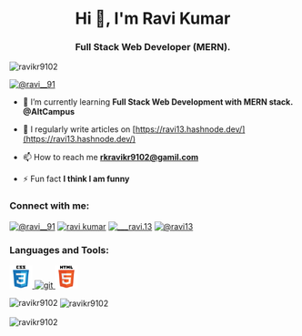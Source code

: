 <h1 align="center">Hi 👋, I'm Ravi Kumar</h1>
<h3 align="center">Full Stack Web Developer (MERN).</h3>

<p align="left"> <img src="https://komarev.com/ghpvc/?username=ravikr9102&label=Profile%20views&color=0e75b6&style=flat" alt="ravikr9102" /> </p>

<p align="left"> <a href="https://twitter.com/@ravi__91" target="blank"><img src="https://img.shields.io/twitter/follow/@ravi__91?logo=twitter&style=for-the-badge" alt="@ravi__91" /></a> </p>

- 🌱 I’m currently learning **Full Stack Web Development with MERN stack. @AltCampus**

- 📝 I regularly write articles on [https://ravi13.hashnode.dev/](https://ravi13.hashnode.dev/)

- 📫 How to reach me **rkravikr9102@gamil.com**

- ⚡ Fun fact **I think I am funny**

<h3 align="left">Connect with me:</h3>
<p align="left">
<a href="https://twitter.com/@ravi__91" target="blank"><img align="center" src="https://raw.githubusercontent.com/rahuldkjain/github-profile-readme-generator/master/src/images/icons/Social/twitter.svg" alt="@ravi__91" height="30" width="40" /></a>
<a href="https://linkedin.com/in/ravi kumar" target="blank"><img align="center" src="https://raw.githubusercontent.com/rahuldkjain/github-profile-readme-generator/master/src/images/icons/Social/linked-in-alt.svg" alt="ravi kumar" height="30" width="40" /></a>
<a href="https://instagram.com/___ravi.13" target="blank"><img align="center" src="https://raw.githubusercontent.com/rahuldkjain/github-profile-readme-generator/master/src/images/icons/Social/instagram.svg" alt="___ravi.13" height="30" width="40" /></a>
<a href="https://hashnode.com/@ravi13" target="blank"><img align="center" src="https://raw.githubusercontent.com/rahuldkjain/github-profile-readme-generator/master/src/images/icons/Social/hashnode.svg" alt="@ravi13" height="30" width="40" /></a>
</p>

<h3 align="left">Languages and Tools:</h3>
<p align="left"> <a href="https://www.w3schools.com/css/" target="_blank" rel="noreferrer"> <img src="https://raw.githubusercontent.com/devicons/devicon/master/icons/css3/css3-original-wordmark.svg" alt="css3" width="40" height="40"/> </a> <a href="https://git-scm.com/" target="_blank" rel="noreferrer"> <img src="https://www.vectorlogo.zone/logos/git-scm/git-scm-icon.svg" alt="git" width="40" height="40"/> </a> <a href="https://www.w3.org/html/" target="_blank" rel="noreferrer"> <img src="https://raw.githubusercontent.com/devicons/devicon/master/icons/html5/html5-original-wordmark.svg" alt="html5" width="40" height="40"/> </a> </p>

<p><img align="left" src="https://github-readme-stats.vercel.app/api/top-langs?username=ravikr9102&show_icons=true&locale=en&layout=compact" alt="ravikr9102" /></p>

<p>&nbsp;<img align="center" src="https://github-readme-stats.vercel.app/api?username=ravikr9102&show_icons=true&locale=en" alt="ravikr9102" /></p>

<p><img align="center" src="https://github-readme-streak-stats.herokuapp.com/?user=ravikr9102&" alt="ravikr9102" /></p>
